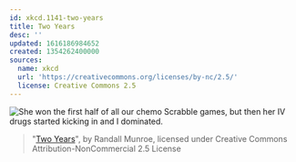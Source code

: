 ```yaml
---
id: xkcd.1141-two-years
title: Two Years
desc: ''
updated: 1616186984652
created: 1354262400000
sources:
  name: xkcd
  url: 'https://creativecommons.org/licenses/by-nc/2.5/'
  license: Creative Commons 2.5
---
```

![She won the first half of all our chemo Scrabble games, but then her IV drugs started kicking in and I *dominated*.](https://imgs.xkcd.com/comics/two_years.png)
> "[Two Years](https://xkcd.com/1141/)", by Randall Munroe, licensed under Creative Commons Attribution-NonCommercial 2.5 License
